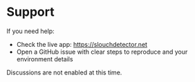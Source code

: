 # Support

If you need help:

- Check the live app: https://slouchdetector.net
- Open a GitHub issue with clear steps to reproduce and your environment details

Discussions are not enabled at this time.


